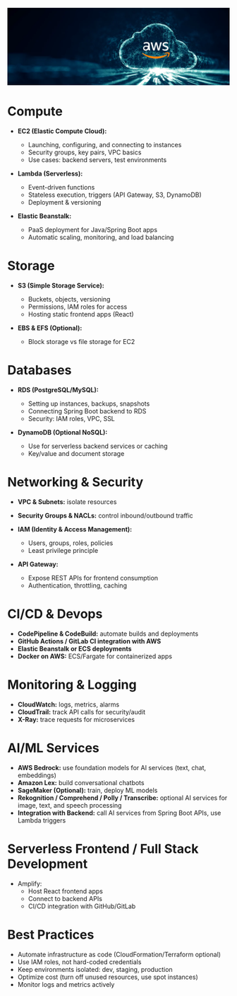![1759604163344](image/AWSFundamentalsforAI&FullStackDevelopment/1759604163344.png)

# Compute

* **EC2 (Elastic Compute Cloud):**

  * Launching, configuring, and connecting to instances
  * Security groups, key pairs, VPC basics
  * Use cases: backend servers, test environments
* **Lambda (Serverless):**

  * Event-driven functions
  * Stateless execution, triggers (API Gateway, S3, DynamoDB)
  * Deployment & versioning
* **Elastic Beanstalk:**

  * PaaS deployment for Java/Spring Boot apps
  * Automatic scaling, monitoring, and load balancing

# Storage

* **S3 (Simple Storage Service):**

  * Buckets, objects, versioning
  * Permissions, IAM roles for access
  * Hosting static frontend apps (React)
* **EBS & EFS (Optional):**

  * Block storage vs file storage for EC2

# Databases

* **RDS (PostgreSQL/MySQL):**

  * Setting up instances, backups, snapshots
  * Connecting Spring Boot backend to RDS
  * Security: IAM roles, VPC, SSL
* **DynamoDB (Optional NoSQL):**

  * Use for serverless backend services or caching
  * Key/value and document storage

# Networking & Security

* **VPC & Subnets:** isolate resources
* **Security Groups & NACLs:** control inbound/outbound traffic
* **IAM (Identity & Access Management):**

  * Users, groups, roles, policies
  * Least privilege principle
* **API Gateway:**

  * Expose REST APIs for frontend consumption
  * Authentication, throttling, caching

# CI/CD & Devops

* **CodePipeline & CodeBuild:** automate builds and deployments
* **GitHub Actions / GitLab CI integration with AWS**
* **Elastic Beanstalk or ECS deployments**
* **Docker on AWS:** ECS/Fargate for containerized apps

# Monitoring & Logging

* **CloudWatch:** logs, metrics, alarms
* **CloudTrail:** track API calls for security/audit
* **X-Ray:** trace requests for microservices

# AI/ML Services

* **AWS Bedrock:** use foundation models for AI services (text, chat, embeddings)
* **Amazon Lex:** build conversational chatbots
* **SageMaker (Optional):** train, deploy ML models
* **Rekognition / Comprehend / Polly / Transcribe:** optional AI services for image, text, and speech processing
* **Integration with Backend:** call AI services from Spring Boot APIs, use Lambda triggers

# Serverless Frontend / Full Stack Development

* Amplify:
  * Host React frontend apps
  * Connect to backend APIs
  * CI/CD integration with GitHub/GitLab

# Best Practices

* Automate infrastructure as code (CloudFormation/Terraform optional)
* Use IAM roles, not hard-coded credentials
* Keep environments isolated: dev, staging, production
* Optimize cost (turn off unused resources, use spot instances)
* Monitor logs and metrics actively
